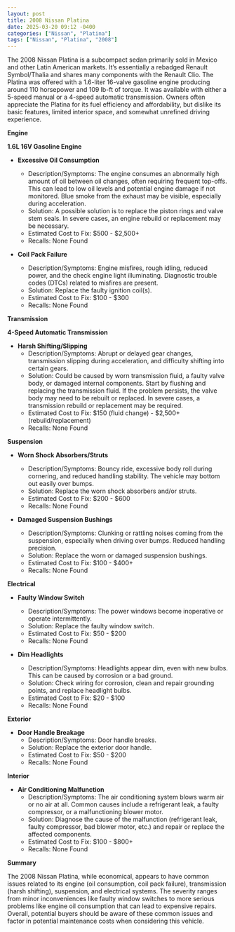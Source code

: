 ```yaml
---
layout: post
title: 2008 Nissan Platina
date: 2025-03-20 09:12 -0400
categories: ["Nissan", "Platina"]
tags: ["Nissan", "Platina", "2008"]
---
```

The 2008 Nissan Platina is a subcompact sedan primarily sold in Mexico and other Latin American markets. It’s essentially a rebadged Renault Symbol/Thalia and shares many components with the Renault Clio. The Platina was offered with a 1.6-liter 16-valve gasoline engine producing around 110 horsepower and 109 lb-ft of torque. It was available with either a 5-speed manual or a 4-speed automatic transmission. Owners often appreciate the Platina for its fuel efficiency and affordability, but dislike its basic features, limited interior space, and somewhat unrefined driving experience.

**Engine**

**1.6L 16V Gasoline Engine**
* **Excessive Oil Consumption**
    * Description/Symptoms: The engine consumes an abnormally high amount of oil between oil changes, often requiring frequent top-offs. This can lead to low oil levels and potential engine damage if not monitored. Blue smoke from the exhaust may be visible, especially during acceleration.
    * Solution: A possible solution is to replace the piston rings and valve stem seals. In severe cases, an engine rebuild or replacement may be necessary.
    * Estimated Cost to Fix: $500 - $2,500+
    * Recalls: None Found

* **Coil Pack Failure**
    * Description/Symptoms: Engine misfires, rough idling, reduced power, and the check engine light illuminating. Diagnostic trouble codes (DTCs) related to misfires are present.
    * Solution: Replace the faulty ignition coil(s).
    * Estimated Cost to Fix: $100 - $300
    * Recalls: None Found

**Transmission**

**4-Speed Automatic Transmission**
* **Harsh Shifting/Slipping**
    * Description/Symptoms: Abrupt or delayed gear changes, transmission slipping during acceleration, and difficulty shifting into certain gears.
    * Solution: Could be caused by worn transmission fluid, a faulty valve body, or damaged internal components. Start by flushing and replacing the transmission fluid. If the problem persists, the valve body may need to be rebuilt or replaced. In severe cases, a transmission rebuild or replacement may be required.
    * Estimated Cost to Fix: $150 (fluid change) - $2,500+ (rebuild/replacement)
    * Recalls: None Found

**Suspension**

* **Worn Shock Absorbers/Struts**
    * Description/Symptoms: Bouncy ride, excessive body roll during cornering, and reduced handling stability. The vehicle may bottom out easily over bumps.
    * Solution: Replace the worn shock absorbers and/or struts.
    * Estimated Cost to Fix: $200 - $600
    * Recalls: None Found

* **Damaged Suspension Bushings**
    * Description/Symptoms: Clunking or rattling noises coming from the suspension, especially when driving over bumps. Reduced handling precision.
    * Solution: Replace the worn or damaged suspension bushings.
    * Estimated Cost to Fix: $100 - $400+
    * Recalls: None Found

**Electrical**

* **Faulty Window Switch**
    * Description/Symptoms: The power windows become inoperative or operate intermittently.
    * Solution: Replace the faulty window switch.
    * Estimated Cost to Fix: $50 - $200
    * Recalls: None Found

* **Dim Headlights**
    * Description/Symptoms: Headlights appear dim, even with new bulbs. This can be caused by corrosion or a bad ground.
    * Solution: Check wiring for corrosion, clean and repair grounding points, and replace headlight bulbs.
    * Estimated Cost to Fix: $20 - $100
    * Recalls: None Found

**Exterior**

* **Door Handle Breakage**
    * Description/Symptoms: Door handle breaks.
    * Solution: Replace the exterior door handle.
    * Estimated Cost to Fix: $50 - $200
    * Recalls: None Found

**Interior**

* **Air Conditioning Malfunction**
    * Description/Symptoms: The air conditioning system blows warm air or no air at all. Common causes include a refrigerant leak, a faulty compressor, or a malfunctioning blower motor.
    * Solution: Diagnose the cause of the malfunction (refrigerant leak, faulty compressor, bad blower motor, etc.) and repair or replace the affected components.
    * Estimated Cost to Fix: $100 - $800+
    * Recalls: None Found

**Summary**

The 2008 Nissan Platina, while economical, appears to have common issues related to its engine (oil consumption, coil pack failure), transmission (harsh shifting), suspension, and electrical systems. The severity ranges from minor inconveniences like faulty window switches to more serious problems like engine oil consumption that can lead to expensive repairs. Overall, potential buyers should be aware of these common issues and factor in potential maintenance costs when considering this vehicle.

